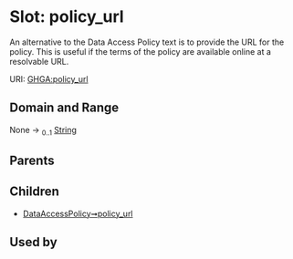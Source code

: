 
# Slot: policy_url


An alternative to the Data Access Policy text is to provide the URL for the policy. This is useful if the terms of the policy are available online at a resolvable URL.

URI: [GHGA:policy_url](https://w3id.org/GHGA/policy_url)


## Domain and Range

None &#8594;  <sub>0..1</sub> [String](types/String.md)

## Parents


## Children

 *  [DataAccessPolicy➞policy_url](DataAccessPolicy_policy_url.md)

## Used by

